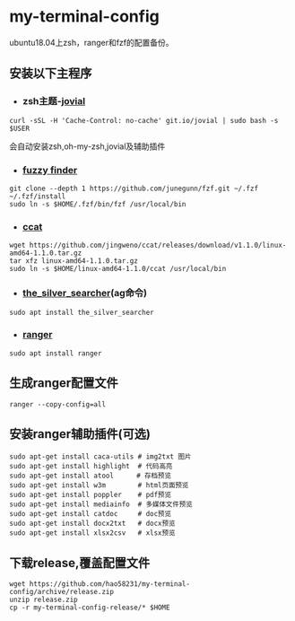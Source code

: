 # my-terminal-config
ubuntu18.04上zsh，ranger和fzf的配置备份。
## 安装以下主程序
- ### zsh主题-[jovial](https://github.com/zthxxx/jovial)
```
curl -sSL -H 'Cache-Control: no-cache' git.io/jovial | sudo bash -s $USER
```
会自动安装zsh,oh-my-zsh,jovial及辅助插件

- ### [fuzzy finder](https://github.com/junegunn/fzf)
```
git clone --depth 1 https://github.com/junegunn/fzf.git ~/.fzf
~/.fzf/install
sudo ln -s $HOME/.fzf/bin/fzf /usr/local/bin
```

- ### [ccat](https://github.com/owenthereal/ccat)
```
wget https://github.com/jingweno/ccat/releases/download/v1.1.0/linux-amd64-1.1.0.tar.gz
tar xfz linux-amd64-1.1.0.tar.gz 
sudo ln -s $HOME/linux-amd64-1.1.0/ccat /usr/local/bin
```

- ### [the_silver_searcher](https://github.com/ggreer/the_silver_searcher)(ag命令)
```
sudo apt install the_silver_searcher
```

- ### [ranger](https://github.com/ranger/ranger)
```
sudo apt install ranger
```
## 生成ranger配置文件
```
ranger --copy-config=all
```

## 安装ranger辅助插件(可选)
```
sudo apt-get install caca-utils # img2txt 图片
sudo apt-get install highlight  # 代码高亮
sudo apt-get install atool　    # 存档预览
sudo apt-get install w3m        # html页面预览
sudo apt-get install poppler    # pdf预览
sudo apt-get install mediainfo  # 多媒体文件预览
sudo apt-get install catdoc     # doc预览
sudo apt-get install docx2txt   # docx预览
sudo apt-get install xlsx2csv   # xlsx预览
```

## 下载release,覆盖配置文件
```
wget https://github.com/hao58231/my-terminal-config/archive/release.zip
unzip release.zip
cp -r my-terminal-config-release/* $HOME
```

